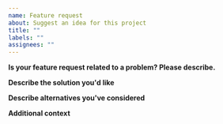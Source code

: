 ```yaml
---
name: Feature request
about: Suggest an idea for this project
title: ""
labels: ""
assignees: ""
---
```


**Is your feature request related to a problem? Please describe.**

[//]: # "A clear and concise description of what the problem is. Ex. I'm always frustrated when [...]"

**Describe the solution you'd like**

[//]: # "A clear and concise description of what you want to happen."

**Describe alternatives you've considered**

[//]: # "A clear and concise description of any alternative solutions or features you've considered."

**Additional context**

[//]: # "Add any other context or screenshots about the feature request here."
